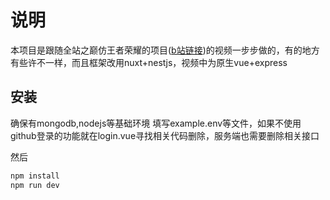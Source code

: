 # 说明
本项目是跟随全站之巅仿王者荣耀的项目([b站链接](https://space.bilibili.com/341919508))的视频一步步做的，有的地方有些许不一样，而且框架改用nuxt+nestjs，视频中为原生vue+express

## 安装

确保有mongodb,nodejs等基础环境
填写example.env等文件，如果不使用github登录的功能就在login.vue寻找相关代码删除，服务端也需要删除相关接口

然后
```js
npm install
npm run dev
```
